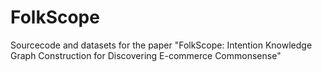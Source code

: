 # FolkScope
Sourcecode and datasets for the paper "FolkScope: Intention Knowledge Graph Construction for Discovering E-commerce Commonsense"
